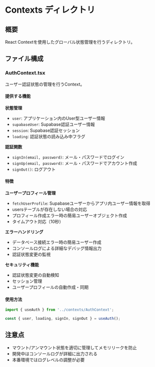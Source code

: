 # Contexts ディレクトリ

## 概要
React Contextを使用したグローバル状態管理を行うディレクトリ。

## ファイル構成

### AuthContext.tsx
ユーザー認証状態の管理を行うContext。

#### 提供する機能

**状態管理**
- `user`: アプリケーション内のUser型ユーザー情報
- `supabaseUser`: Supabase認証ユーザー情報  
- `session`: Supabase認証セッション
- `loading`: 認証状態の読み込み中フラグ

**認証関数**
- `signIn(email, password)`: メール・パスワードでログイン
- `signUp(email, password)`: メール・パスワードでアカウント作成
- `signOut()`: ログアウト

#### 特徴

**ユーザープロフィール管理**
- `fetchUserProfile`: Supabaseユーザーからアプリ内ユーザー情報を取得
- usersテーブルが存在しない場合の対応
- プロフィール作成エラー時の簡易ユーザーオブジェクト作成
- タイムアウト対応（10秒）

**エラーハンドリング**
- データベース接続エラー時の簡易ユーザー作成
- コンソールログによる詳細なデバッグ情報出力
- 認証状態変更の監視

**セキュリティ機能**
- 認証状態変更の自動検知
- セッション管理
- ユーザープロフィールの自動作成・同期

#### 使用方法
```typescript
import { useAuth } from '../contexts/AuthContext';

const { user, loading, signIn, signOut } = useAuth();
```

## 注意点
- マウント/アンマウント状態を適切に管理してメモリリークを防止
- 開発中はコンソールログが詳細に出力される
- 本番環境ではログレベルの調整が必要